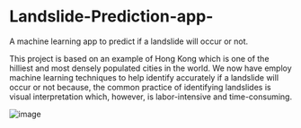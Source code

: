 # Landslide-Prediction-app-
A machine learning app to predict if a landslide will occur or not.

This project is based on an example of Hong Kong which is one of the hilliest and most densely populated cities in the world.
We now have employ machine learning techniques to help identify accurately if a landslide will occur or not because, the common practice of identifying landslides is visual interpretation which, however, is labor-intensive and time-consuming.

![image](https://user-images.githubusercontent.com/84182738/187676071-f732b701-4fa8-4a0f-83be-af2fb2d57101.png)
